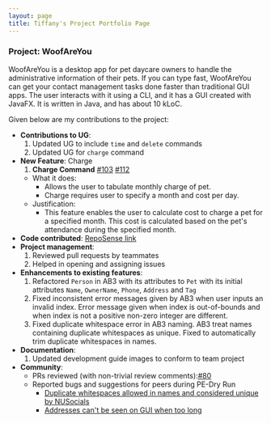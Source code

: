 ```yaml
---
layout: page
title: Tiffany's Project Portfolio Page
---
```


### Project: WoofAreYou

WoofAreYou is a desktop app for pet daycare owners to handle the administrative information of their pets. If you can type fast, WoofAreYou can get your contact management tasks done faster than traditional GUI apps. The user interacts with it using a CLI, and it has a GUI created with JavaFX. It is written in Java, and has about 10 kLoC.

Given below are my contributions to the project:

* **Contributions to UG**: 
  1. Updated UG to include `time` and `delete` commands
  2. Updated UG for `charge` command
* **New Feature**: Charge
    1. **Charge Command** [#103](https://github.com/AY2122S2-CS2103T-T13-1/tp/pull/103) [#112](https://github.com/AY2122S2-CS2103T-T13-1/tp/pull/112)
    * What it does:
        * Allows the user to tabulate monthly charge of pet.
        * Charge requires user to specify a month and cost per day.
    * Justification:
        * This feature enables the user to calculate cost to charge a pet for a specified month. This cost is calculated based on the pet's attendance during the specified month.
* **Code contributed**: [RepoSense link](https://nus-cs2103-ay2122s2.github.io/tp-dashboard/?search=tiffanylin21&breakdown=true)
* **Project management**: 
    1. Reviewed pull requests by teammates
    2. Helped in opening and assigning issues
* **Enhancements to existing features**:
  1. Refactored `Person` in AB3 with its attributes to `Pet` with its initial attributes `Name`, `OwnerName`, `Phone`, `Address` and `Tag`
  2. Fixed inconsistent error messages given by AB3 when user inputs an invalid index. Error message given when index is out-of-bounds and when index is not a positive non-zero integer are different.
  3. Fixed duplicate whitespace error in AB3 naming. AB3 treat names containing duplicate whitespaces as unique. Fixed to automatically trim duplicate whitespaces in names.
* **Documentation**:
  1. Updated development guide images to conform to team project
* **Community**:
    * PRs reviewed (with non-trivial review comments):[#80](https://github.com/AY2122S2-CS2103T-T13-1/tp/pull/80#discussion_r832306218)
    * Reported bugs and suggestions for peers during PE-Dry Run
      * [Duplicate whitespaces allowed in names and considered unique by NUSocials](https://github.com/Tiffanylin21/ped/issues/1)
      * [Addresses can't be seen on GUI when too long](https://github.com/Tiffanylin21/ped/issues/3)



